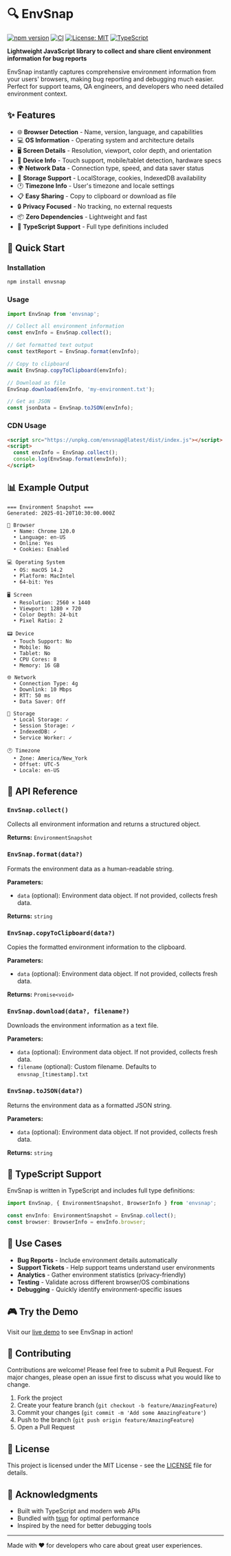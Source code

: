 # 🔍 EnvSnap

[![npm version](https://badge.fury.io/js/envsnap.svg)](https://badge.fury.io/js/envsnap)
[![CI](https://github.com/yourusername/envsnap/workflows/CI/badge.svg)](https://github.com/yourusername/envsnap/actions)
[![License: MIT](https://img.shields.io/badge/License-MIT-yellow.svg)](https://opensource.org/licenses/MIT)
[![TypeScript](https://img.shields.io/badge/%3C%2F%3E-TypeScript-%230074c1.svg)](http://www.typescriptlang.org/)

**Lightweight JavaScript library to collect and share client environment information for bug reports**

EnvSnap instantly captures comprehensive environment information from your users' browsers, making bug reporting and debugging much easier. Perfect for support teams, QA engineers, and developers who need detailed environment context.

## ✨ Features

- 🌐 **Browser Detection** - Name, version, language, and capabilities
- 💻 **OS Information** - Operating system and architecture details  
- 🖥️ **Screen Details** - Resolution, viewport, color depth, and orientation
- 📱 **Device Info** - Touch support, mobile/tablet detection, hardware specs
- 🌍 **Network Data** - Connection type, speed, and data saver status
- 💾 **Storage Support** - LocalStorage, cookies, IndexedDB availability
- 🕐 **Timezone Info** - User's timezone and locale settings
- 📋 **Easy Sharing** - Copy to clipboard or download as file
- 🔒 **Privacy Focused** - No tracking, no external requests
- 📦 **Zero Dependencies** - Lightweight and fast
- 🎯 **TypeScript Support** - Full type definitions included

## 🚀 Quick Start

### Installation

```bash
npm install envsnap
```

### Usage

```javascript
import EnvSnap from 'envsnap';

// Collect all environment information
const envInfo = EnvSnap.collect();

// Get formatted text output
const textReport = EnvSnap.format(envInfo);

// Copy to clipboard
await EnvSnap.copyToClipboard(envInfo);

// Download as file
EnvSnap.download(envInfo, 'my-environment.txt');

// Get as JSON
const jsonData = EnvSnap.toJSON(envInfo);
```

### CDN Usage

```html
<script src="https://unpkg.com/envsnap@latest/dist/index.js"></script>
<script>
  const envInfo = EnvSnap.collect();
  console.log(EnvSnap.format(envInfo));
</script>
```

## 📊 Example Output

```
=== Environment Snapshot ===
Generated: 2025-01-20T10:30:00.000Z

📱 Browser
  • Name: Chrome 120.0
  • Language: en-US
  • Online: Yes
  • Cookies: Enabled

💻 Operating System
  • OS: macOS 14.2
  • Platform: MacIntel
  • 64-bit: Yes

🖥️ Screen
  • Resolution: 2560 × 1440
  • Viewport: 1280 × 720
  • Color Depth: 24-bit
  • Pixel Ratio: 2

📟 Device
  • Touch Support: No
  • Mobile: No
  • Tablet: No
  • CPU Cores: 8
  • Memory: 16 GB

🌐 Network
  • Connection Type: 4g
  • Downlink: 10 Mbps
  • RTT: 50 ms
  • Data Saver: Off

💾 Storage
  • Local Storage: ✓
  • Session Storage: ✓
  • IndexedDB: ✓
  • Service Worker: ✓

🕐 Timezone
  • Zone: America/New_York
  • Offset: UTC-5
  • Locale: en-US
```

## 🔧 API Reference

### `EnvSnap.collect()`

Collects all environment information and returns a structured object.

**Returns:** `EnvironmentSnapshot`

### `EnvSnap.format(data?)`

Formats the environment data as a human-readable string.

**Parameters:**
- `data` (optional): Environment data object. If not provided, collects fresh data.

**Returns:** `string`

### `EnvSnap.copyToClipboard(data?)`

Copies the formatted environment information to the clipboard.

**Parameters:**
- `data` (optional): Environment data object. If not provided, collects fresh data.

**Returns:** `Promise<void>`

### `EnvSnap.download(data?, filename?)`

Downloads the environment information as a text file.

**Parameters:**
- `data` (optional): Environment data object. If not provided, collects fresh data.
- `filename` (optional): Custom filename. Defaults to `envsnap_[timestamp].txt`

### `EnvSnap.toJSON(data?)`

Returns the environment data as a formatted JSON string.

**Parameters:**
- `data` (optional): Environment data object. If not provided, collects fresh data.

**Returns:** `string`

## 📱 TypeScript Support

EnvSnap is written in TypeScript and includes full type definitions:

```typescript
import EnvSnap, { EnvironmentSnapshot, BrowserInfo } from 'envsnap';

const envInfo: EnvironmentSnapshot = EnvSnap.collect();
const browser: BrowserInfo = envInfo.browser;
```

## 🌟 Use Cases

- **Bug Reports** - Include environment details automatically
- **Support Tickets** - Help support teams understand user environments
- **Analytics** - Gather environment statistics (privacy-friendly)
- **Testing** - Validate across different browser/OS combinations
- **Debugging** - Quickly identify environment-specific issues

## 🎮 Try the Demo

Visit our [live demo](https://yourusername.github.io/envsnap) to see EnvSnap in action!

## 🤝 Contributing

Contributions are welcome! Please feel free to submit a Pull Request. For major changes, please open an issue first to discuss what you would like to change.

1. Fork the project
2. Create your feature branch (`git checkout -b feature/AmazingFeature`)
3. Commit your changes (`git commit -m 'Add some AmazingFeature'`)
4. Push to the branch (`git push origin feature/AmazingFeature`)
5. Open a Pull Request

## 📝 License

This project is licensed under the MIT License - see the [LICENSE](LICENSE) file for details.

## 🙏 Acknowledgments

- Built with TypeScript and modern web APIs
- Bundled with [tsup](https://tsup.egoist.dev/) for optimal performance
- Inspired by the need for better debugging tools

---

Made with ❤️ for developers who care about great user experiences.